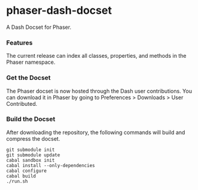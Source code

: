phaser-dash-docset
==================

A Dash Docset for Phaser.


### Features

The current release can index all classes, properties, and methods in the Phaser namespace.


### Get the Docset

The Phaser docset is now hosted through the Dash user contributions. You can download it in Phaser by going to Preferences > Downloads > User Contributed.

### Build the Docset

After downloading the repository, the following commands will build and compress the docset.

```
git submodule init
git submodule update
cabal sandbox init
cabal install --only-dependencies
cabal configure
cabal build
./run.sh
```

